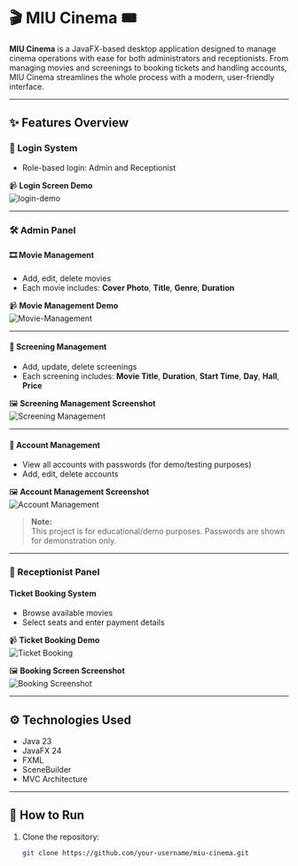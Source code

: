 # 🎬 MIU Cinema 🎟️

**MIU Cinema** is a JavaFX-based desktop application designed to manage cinema operations with ease for both administrators and receptionists. From managing movies and screenings to booking tickets and handling accounts, MIU Cinema streamlines the whole process with a modern, user-friendly interface.

---

## ✨ Features Overview

### 🔐 Login System
- Role-based login: Admin and Receptionist

📹 **Login Screen Demo**  
![login-demo](https://github.com/user-attachments/assets/49c2b827-acd8-4a27-bec4-a049a8faf617)

---

### 🛠️ Admin Panel

#### 🎞️ Movie Management
- Add, edit, delete movies
- Each movie includes: **Cover Photo**, **Title**, **Genre**, **Duration**

📹 **Movie Management Demo**  
![Movie-Management](https://github.com/user-attachments/assets/c3a067fd-b39e-431b-97ff-458a4468fc90)

---

#### 🎥 Screening Management
- Add, update, delete screenings
- Each screening includes: **Movie Title**, **Duration**, **Start Time**, **Day**, **Hall**, **Price**

🖼️ **Screening Management Screenshot**  
![Screening Management](https://github.com/user-attachments/assets/0d87c80d-9eed-420d-80b5-e193515c1ce3)

---

#### 👤 Account Management
- View all accounts with passwords (for demo/testing purposes)
- Add, edit, delete accounts

🖼️ **Account Management Screenshot**  
![Account Management](https://github.com/user-attachments/assets/6e11ab21-98bf-4fd2-bc15-2570f175ad57)

> **Note:**  
> This project is for educational/demo purposes. Passwords are shown for demonstration only.

---

### 🎫 Receptionist Panel

#### Ticket Booking System
- Browse available movies
- Select seats and enter payment details

📹 **Ticket Booking Demo**  
![Ticket Booking](https://github.com/user-attachments/assets/bfc881e1-3c34-450e-b859-53d737b4e69f)

🖼️ **Booking Screen Screenshot**  
![Booking Screenshot](https://github.com/user-attachments/assets/d1384b40-2c75-4215-8918-0c4ea66becce)

---

## ⚙️ Technologies Used

- Java 23
- JavaFX 24
- FXML
- SceneBuilder
- MVC Architecture

---

## 🚀 How to Run

1. Clone the repository:
   ```bash
   git clone https://github.com/your-username/miu-cinema.git

